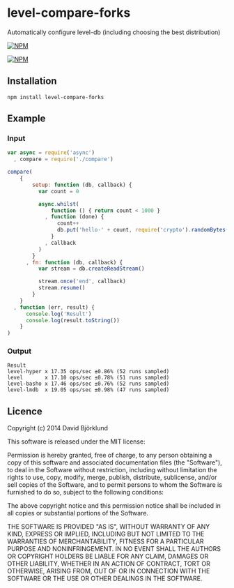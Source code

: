 # level-compare-forks

Automatically configure level-db (including choosing the best distribution)

[![NPM](https://nodei.co/npm/level-compare-forks.png?downloads&stars)](https://nodei.co/npm/level-compare-forks/)

[![NPM](https://nodei.co/npm-dl/level-compare-forks.png)](https://nodei.co/npm/level-compare-forks/)

## Installation

```
npm install level-compare-forks
```

## Example

### Input

```javascript
var async = require('async')
  , compare = require('./compare')

compare(
    {
        setup: function (db, callback) {
          var count = 0

          async.whilst(
              function () { return count < 1000 }
            , function (done) {
                count++
                db.put('hello-' + count, require('crypto').randomBytes(1000), done)
              }
            , callback
          )
        }
      , fn: function (db, callback) {
          var stream = db.createReadStream()

          stream.once('end', callback)
          stream.resume()
        }
    }
  , function (err, result) {
      console.log('Result')
      console.log(result.toString())
    }
)
```

### Output

```
Result
level-hyper x 17.35 ops/sec ±0.86% (52 runs sampled)
level       x 17.10 ops/sec ±0.78% (51 runs sampled)
level-basho x 17.46 ops/sec ±0.76% (52 runs sampled)
level-lmdb  x 19.05 ops/sec ±0.98% (47 runs sampled)
```

## Licence

Copyright (c) 2014 David Björklund

This software is released under the MIT license:

Permission is hereby granted, free of charge, to any person obtaining a copy
of this software and associated documentation files (the "Software"), to deal
in the Software without restriction, including without limitation the rights
to use, copy, modify, merge, publish, distribute, sublicense, and/or sell
copies of the Software, and to permit persons to whom the Software is
furnished to do so, subject to the following conditions:

The above copyright notice and this permission notice shall be included in
all copies or substantial portions of the Software.

THE SOFTWARE IS PROVIDED "AS IS", WITHOUT WARRANTY OF ANY KIND, EXPRESS OR
IMPLIED, INCLUDING BUT NOT LIMITED TO THE WARRANTIES OF MERCHANTABILITY,
FITNESS FOR A PARTICULAR PURPOSE AND NONINFRINGEMENT. IN NO EVENT SHALL THE
AUTHORS OR COPYRIGHT HOLDERS BE LIABLE FOR ANY CLAIM, DAMAGES OR OTHER
LIABILITY, WHETHER IN AN ACTION OF CONTRACT, TORT OR OTHERWISE, ARISING FROM,
OUT OF OR IN CONNECTION WITH THE SOFTWARE OR THE USE OR OTHER DEALINGS IN
THE SOFTWARE.

